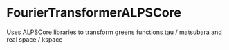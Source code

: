 # FourierTransformerALPSCore
Uses ALPSCore libraries to transform greens functions tau / matsubara and real space / kspace
